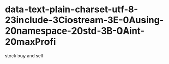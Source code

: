 # data-text-plain-charset-utf-8-23include-3Ciostream-3E-0Ausing-20namespace-20std-3B-0Aint-20maxProfi
stock buy and sell
